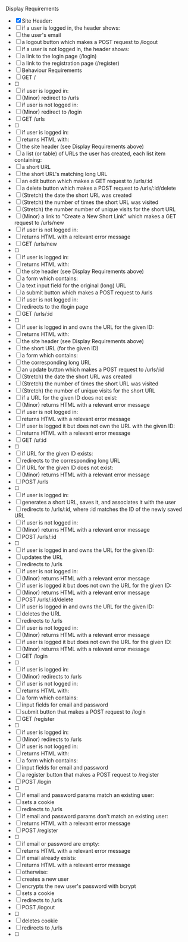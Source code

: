 Display Requirements
- [X] Site Header:
- [ ] if a user is logged in, the header shows:
- [ ] the user's email
- [ ] a logout button which makes a POST request to /logout
- [ ] if a user is not logged in, the header shows:
- [ ] a link to the login page (/login)
- [ ] a link to the registration page (/register)
- [ ] Behaviour Requirements
- [ ] GET /
- [ ] 
- [ ] if user is logged in:
- [ ] (Minor) redirect to /urls
- [ ] if user is not logged in:
- [ ] (Minor) redirect to /login
- [ ] GET /urls
- [ ] 
- [ ] if user is logged in:
- [ ] returns HTML with:
- [ ] the site header (see Display Requirements above)
- [ ] a list (or table) of URLs the user has created, each list item containing:
- [ ] a short URL
- [ ] the short URL's matching long URL
- [ ] an edit button which makes a GET request to /urls/:id
- [ ] a delete button which makes a POST request to /urls/:id/delete
- [ ] (Stretch) the date the short URL was created
- [ ] (Stretch) the number of times the short URL was visited
- [ ] (Stretch) the number number of unique visits for the short URL
- [ ] (Minor) a link to "Create a New Short Link" which makes a GET request to /urls/new
- [ ] if user is not logged in:
- [ ] returns HTML with a relevant error message
- [ ] GET /urls/new
- [ ] 
- [ ] if user is logged in:
- [ ] returns HTML with:
- [ ] the site header (see Display Requirements above)
- [ ] a form which contains:
- [ ] a text input field for the original (long) URL
- [ ] a submit button which makes a POST request to /urls
- [ ] if user is not logged in:
- [ ] redirects to the /login page
- [ ] GET /urls/:id
- [ ] 
- [ ] if user is logged in and owns the URL for the given ID:
- [ ] returns HTML with:
- [ ] the site header (see Display Requirements above)
- [ ] the short URL (for the given ID)
- [ ] a form which contains:
- [ ] the corresponding long URL
- [ ] an update button which makes a POST request to /urls/:id
- [ ] (Stretch) the date the short URL was created
- [ ] (Stretch) the number of times the short URL was visited
- [ ] (Stretch) the number of unique visits for the short URL
- [ ] if a URL for the given ID does not exist:
- [ ] (Minor) returns HTML with a relevant error message
- [ ] if user is not logged in:
- [ ] returns HTML with a relevant error message
- [ ] if user is logged it but does not own the URL with the given ID:
- [ ] returns HTML with a relevant error message
- [ ] GET /u/:id
- [ ] 
- [ ] if URL for the given ID exists:
- [ ] redirects to the corresponding long URL
- [ ] if URL for the given ID does not exist:
- [ ] (Minor) returns HTML with a relevant error message
- [ ] POST /urls
- [ ] 
- [ ] if user is logged in:
- [ ] generates a short URL, saves it, and associates it with the user
- [ ] redirects to /urls/:id, where :id matches the ID of the newly saved URL
- [ ] if user is not logged in:
- [ ] (Minor) returns HTML with a relevant error message
- [ ] POST /urls/:id
- [ ] 
- [ ] if user is logged in and owns the URL for the given ID:
- [ ] updates the URL
- [ ] redirects to /urls
- [ ] if user is not logged in:
- [ ] (Minor) returns HTML with a relevant error message
- [ ] if user is logged it but does not own the URL for the given ID:
- [ ] (Minor) returns HTML with a relevant error message
- [ ] POST /urls/:id/delete
- [ ] if user is logged in and owns the URL for the given ID:
- [ ] deletes the URL
- [ ] redirects to /urls
- [ ] if user is not logged in:
- [ ] (Minor) returns HTML with a relevant error message
- [ ] if user is logged it but does not own the URL for the given ID:
- [ ] (Minor) returns HTML with a relevant error message
- [ ] GET /login
- [ ] 
- [ ] if user is logged in:
- [ ] (Minor) redirects to /urls
- [ ] if user is not logged in:
- [ ] returns HTML with:
- [ ] a form which contains:
- [ ] input fields for email and password
- [ ] submit button that makes a POST request to /login
- [ ] GET /register
- [ ] 
- [ ] if user is logged in:
- [ ] (Minor) redirects to /urls
- [ ] if user is not logged in:
- [ ] returns HTML with:
- [ ] a form which contains:
- [ ] input fields for email and password
- [ ] a register button that makes a POST request to /register
- [ ] POST /login
- [ ] 
- [ ] if email and password params match an existing user:
- [ ] sets a cookie
- [ ] redirects to /urls
- [ ] if email and password params don't match an existing user:
- [ ] returns HTML with a relevant error message
- [ ] POST /register
- [ ] 
- [ ] if email or password are empty:
- [ ] returns HTML with a relevant error message
- [ ] if email already exists:
- [ ] returns HTML with a relevant error message
- [ ] otherwise:
- [ ] creates a new user
- [ ] encrypts the new user's password with bcrypt
- [ ] sets a cookie
- [ ] redirects to /urls
- [ ] POST /logout
- [ ] 
- [ ] deletes cookie
- [ ] redirects to /urls
- [ ] 